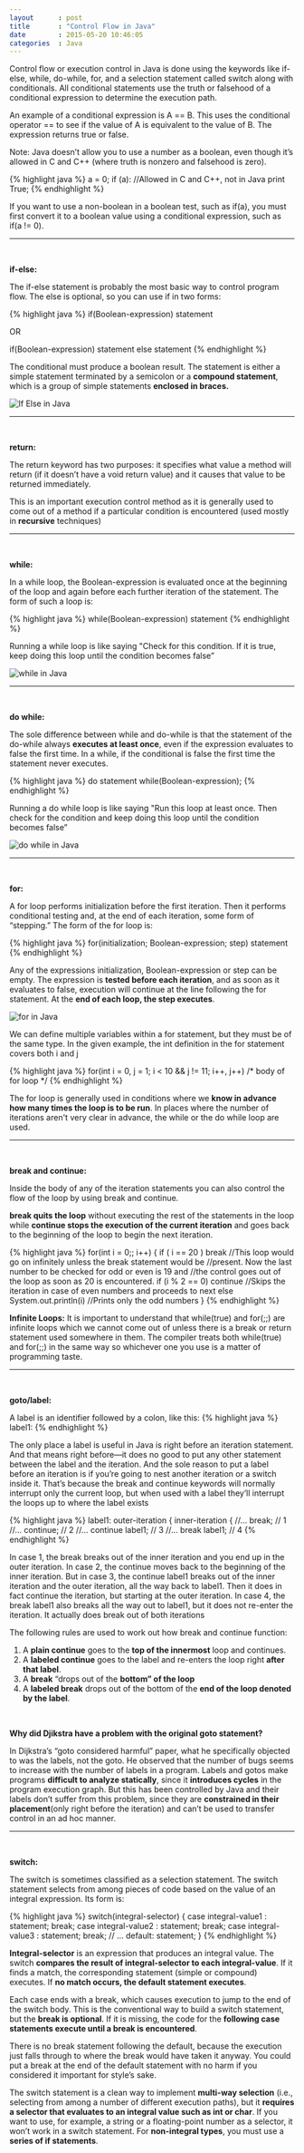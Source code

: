 ```yaml
---
layout      : post
title       : "Control Flow in Java"
date        : 2015-05-20 10:46:05
categories  : Java
---
```


Control flow or execution control in Java is done using the keywords like if-else, while, do-while, for, and a selection statement called switch along with conditionals. All conditional statements use the truth or falsehood of a conditional expression to determine the execution path. 

An example of a conditional expression is A == B. This uses the conditional operator == to see if the value of A is equivalent to the value of B. The expression returns true or false.  

Note: Java doesn’t allow you to use a number as a boolean, even though it’s allowed in C and C++ (where truth is nonzero and falsehood is zero). 

{% highlight java %}
a = 0;
if (a): //Allowed in C and C++, not in Java
    print True;
{% endhighlight %}

If you want to use a non-boolean in a boolean test, such as if(a), you must first convert it to a boolean value using a conditional expression, such as if(a != 0).

***
<br>

**if-else:**

The if-else statement is probably the most basic way to control program flow. The else is optional, so you can use if in two forms:

{% highlight java %}
if(Boolean-expression)
    statement

OR

if(Boolean-expression)
    statement
else
    statement
{% endhighlight %}

The conditional must produce a boolean result. The statement is either a simple statement terminated by a semicolon or a **compound statement**, which is a group of simple statements **enclosed in braces.**

![If Else in Java](/resources/if_else.png)

***
<br>

**return:**

The return keyword has two purposes: it specifies what value a method will return (if it doesn’t have a void return value) and it causes that value to be returned immediately. 

This is an important execution control method as it is generally used to come out of a method if a particular condition is encountered (used mostly in **recursive** techniques)

***
<br>

**while:**

In a while loop, the Boolean-expression is evaluated once at the beginning of the loop and again before each further iteration of the statement. The form of such a loop is:

{% highlight java %}
while(Boolean-expression)
    statement
{% endhighlight %}

Running a while loop is like saying "Check for this condition. If it is true, keep doing this loop until the condition becomes false”

![while in Java](/resources/while.png)

***
<br>

**do while:**

The sole difference between while and do-while is that the statement of the do-while always **executes at least once**, even if the expression evaluates to false the first time. In a while, if the conditional is false the first time the statement never executes. 

{% highlight java %}
do
    statement
while(Boolean-expression);
{% endhighlight %}

Running a do while loop is like saying "Run this loop at least once. Then check for the condition and keep doing this loop until the condition becomes false”

![do while in Java](/resources/do_while.png)

***
<br>

**for:**

A for loop performs initialization before the first iteration. Then it performs conditional testing and, at the end of each iteration, some form of “stepping.” The form of the for loop is:

{% highlight java %}
for(initialization; Boolean-expression; step)
    statement
{% endhighlight %}

Any of the expressions initialization, Boolean-expression or step can be empty. The expression is **tested before each iteration**, and as soon as it evaluates to false, execution will continue at the line following the for statement. At the **end of each loop, the step executes**. 

![for in Java](/resources/for.png)

We can define multiple variables within a for statement, but they must be of the same type. In the given example, the int definition in the for statement covers both i and j

{% highlight java %}
for(int i = 0, j = 1;
    i < 10 && j != 11;
    i++, j++)
    /* body of for loop */
{% endhighlight %}

The for loop is generally used in conditions where we **know in advance how many times the loop is to be run**. In places where the number of iterations aren't very clear in advance, the while or the do while loop are used.

***
<br>

**break and continue:**

Inside the body of any of the iteration statements you can also control the flow of the loop by using break and continue. 

**break quits the loop** without executing the rest of the statements in the loop while **continue stops the execution of the current iteration** and goes back to the beginning of the loop to begin the next iteration. 

{% highlight java %}
for(int i = 0;; i++)
{
    if ( i == 20 )
        break //This loop would go on infinitely unless the break statement would be 
              //present. Now the last number to be checked for odd or even is 19 and 
              //the control goes out of the loop as soon as 20 is encountered.
    if (i % 2 == 0)
        continue //Skips the iteration in case of even numbers and proceeds to next
    else
        System.out.println(i) //Prints only the odd numbers
}
{% endhighlight %}


**Infinite Loops:** It is important to understand that while(true) and for(;;) are infinite loops which we cannot come out of unless there is a break or return statement used somewhere in them. The compiler treats both while(true) and for(;;) in the same way so whichever one you use is a matter of programming taste.

***
<br>

**goto/label:**

A label is an identifier followed by a colon, like this:
{% highlight java %}
label1:
{% endhighlight %}

The only place a label is useful in Java is right before an iteration statement. And that means right before—it does no good to put any other statement between the label and the iteration. And the sole reason to put a label before an iteration is if you’re going to nest another iteration or a switch inside it. That’s because the break and continue keywords will normally interrupt only the current loop, but when used with a label they’ll interrupt the loops up to where the label exists

{% highlight java %}
label1:
outer-iteration 
{
    inner-iteration {
    //...
        break; // 1
    //...
        continue;  // 2
    //...
        continue label1; // 3
    //...
        break label1;  // 4
{% endhighlight %}

In case 1, the break breaks out of the inner iteration and you end up in the outer iteration. In case 2, the continue moves back to the beginning of the inner iteration. But in case 3, the continue label1 breaks out of the inner iteration and the outer iteration, all the way back to label1. Then it does in fact continue the iteration, but starting at the outer iteration. In case 4, the break label1 also breaks all the way out to label1, but it does not re-enter the iteration. It actually does break out of both iterations

The following rules are used to work out how break and continue function:

1. A **plain continue** goes to the **top of the innermost** loop and continues.
2. A **labeled continue** goes to the label and re-enters the loop right **after that label**.
3. A **break** “drops out of the **bottom” of the loop**
4. A **labeled break** drops out of the bottom of the **end of the loop denoted by the label**.

<br>

**Why did Djikstra have a problem with the original goto statement?**

In Dijkstra’s “goto considered harmful” paper, what he specifically objected to was the labels, not the goto. He observed that the number of bugs seems to increase with the number of labels in a program. Labels and gotos make programs **difficult to analyze statically**, since it **introduces cycles** in the program execution graph. But this has been controlled by Java and their labels don’t suffer from this problem, since they are **constrained in their placement**(only right before the iteration) and can’t be used to transfer control in an ad hoc manner.

***
<br>

**switch:**

The switch is sometimes classified as a selection statement. The switch statement selects from among pieces of code based on the value of an integral expression. Its form is:

{% highlight java %}
switch(integral-selector) 
{
    case integral-value1 : 
        statement; 
        break;
    case integral-value2 : 
        statement; 
        break;
    case integral-value3 : 
        statement; 
        break;
    // ...
    default: 
        statement;
}
{% endhighlight %}

**Integral-selector** is an expression that produces an integral value. The switch **compares the result of integral-selector to each integral-value**. If it finds a match, the corresponding statement (simple or compound) executes. If **no match occurs, the default statement executes**.

Each case ends with a break, which causes execution to jump to the end of the switch body. This is the conventional way to build a switch statement, but the **break is optional**. If it is missing, the code for the **following case statements execute until a break is encountered**. 

There is no break statement following the default, because the execution just falls through to where the break would have taken it anyway. You could put a break at the end of the default statement with no harm if you considered it important for style’s sake. 

The switch statement is a clean way to implement **multi-way selection** (i.e., selecting from among a number of different execution paths), but it **requires a selector that evaluates to an integral value such as int or char**. If you want to use, for example, a string or a floating-point number as a selector, it won’t work in a switch statement. For **non-integral types**, you must use a **series of if statements**. 

